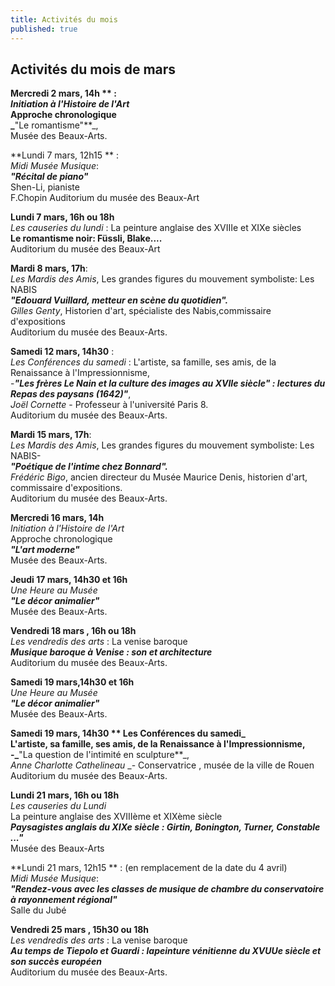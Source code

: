 ```yaml
---
title: Activités du mois
published: true
---
```



## Activités du mois de mars  

**Mercredi 2 mars, 14h ** :  
_Initiation à l'Histoire de l'Art_   
 Approche chronologique     
_**"Le romantisme"**_,    
Musée des Beaux-Arts.


**Lundi 7 mars, 12h15 ** :  
_Midi Musée Musique_:  
**_"Récital de piano"_**  
Shen-Li, pianiste  
F.Chopin 
Auditorium du musée des Beaux-Art  


**Lundi 7 mars, 16h ou 18h**  
_Les causeries du lundi_ : La peinture anglaise des XVIIIe et XIXe siècles  
**Le romantisme noir: Füssli, Blake....**  
Auditorium du musée des Beaux-Art


**Mardi 8 mars, 17h**:  
_Les Mardis des Amis_, Les grandes figures du mouvement symboliste: Les NABIS  
**_"Edouard Vuillard, metteur en scène du quotidien"._**  
_Gilles Genty_, Historien d'art, spécialiste des Nabis,commissaire d'expositions  
Auditorium du musée des Beaux-Arts.  

**Samedi 12 mars, 14h30** :  
_Les Conférences du samedi_ : L'artiste, sa famille, ses amis, de la Renaissance à l'Impressionnisme,  
-_**"Les frères Le Nain et la culture des images au XVIIe siècle" : lectures du Repas des paysans (1642)"**_,  
_Joël Cornette_ - Professeur à l'université Paris 8.  
Auditorium du musée des Beaux-Arts.

**Mardi 15 mars, 17h**:  
_Les Mardis des Amis_, Les grandes figures du mouvement symboliste: Les NABIS-  
**_"Poétique de l'intime chez Bonnard"._**  
_Frédéric Bigo_, ancien directeur du Musée Maurice Denis, historien d'art, commissaire d'expositions.  
Auditorium du musée des Beaux-Arts.


**Mercredi 16 mars, 14h**  
_Initiation à l'Histoire de l'Art_   
 Approche chronologique  
**_"L'art moderne"_**  
Musée des Beaux-Arts.

**Jeudi 17 mars, 14h30 et 16h**  
_Une Heure au Musée_  
**_"Le décor animalier"_**  
 Musée des Beaux-Arts.  
 
 **Vendredi 18 mars , 16h ou 18h**  
_Les vendredis des arts_ : La venise baroque  
_**Musique baroque à Venise : son et architecture**_  
Auditorium du musée des Beaux-Arts.

**Samedi 19 mars,14h30 et 16h**  
_Une Heure au Musée_  
**_"Le décor animalier"_**  
 Musée des Beaux-Arts.   
 
 **Samedi 19 mars, 14h30 ** 
 Les Conférences du samedi_   
L'artiste, sa famille, ses amis, de la Renaissance à l'Impressionnisme,  
-_**"La question de l'intimité en sculpture**_,  
_Anne Charlotte Cathelineau_ _- Conservatrice , musée de la ville de Rouen  
 Auditorium du musée des Beaux-Arts. 

**Lundi 21 mars, 16h ou 18h**  
_Les causeries du Lundi_  
La peinture anglaise des XVIIIème et XIXème siècle  
**_Paysagistes anglais du XIXe siècle  : Girtin, Bonington, Turner, Constable ..."_**  
Musée des Beaux-Arts


**Lundi 21 mars, 12h15 ** : (en remplacement de la date du 4 avril)   
_Midi Musée Musique_:  
**_"Rendez-vous avec les classes de musique de chambre du conservatoire à rayonnement régional"_**  
 Salle du Jubé

**Vendredi 25 mars , 15h30 ou 18h**  
_Les vendredis des arts_ : La venise baroque  
_**Au temps de Tiepolo et Guardi : lapeinture vénitienne du XVUUe siècle et son succès européen**_  
Auditorium du musée des Beaux-Arts.




